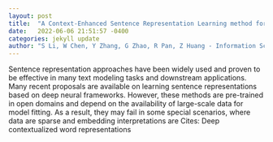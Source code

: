 ```yaml
---
layout: post
title:  "A Context-Enhanced Sentence Representation Learning method for Close Domains with Topic Modeling"
date:   2022-06-06 21:51:57 -0400
categories: jekyll update
author: "S Li, W Chen, Y Zhang, G Zhao, R Pan, Z Huang - Information Sciences, 2022"
---
```

Sentence representation approaches have been widely used and proven to be effective in many text modeling tasks and downstream applications. Many recent proposals are available on learning sentence representations based on deep neural frameworks. However, these methods are pre-trained in open domains and depend on the availability of large-scale data for model fitting. As a result, they may fail in some special scenarios, where data are sparse and embedding interpretations are 
Cites: Deep contextualized word representations